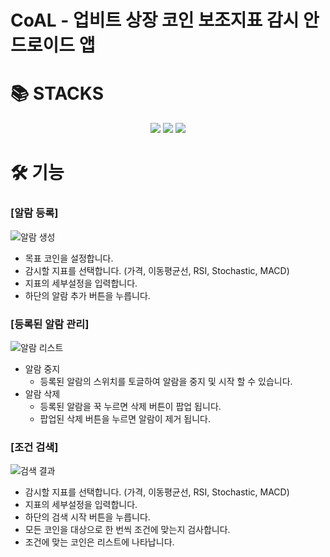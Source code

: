 # CoAL - 업비트 상장 코인 보조지표 감시 안드로이드 앱

# 📚 STACKS
<div align=center>
  <img src="https://img.shields.io/badge/Kotlin-7F52FF?style=for-the-badge&logo=Kotlin&logoColor=white">
  <img src="https://img.shields.io/badge/Android%20Studio-3DDC84?style=for-the-badge&logo=Android%20Studio&logoColor=white">
  <img src="https://img.shields.io/badge/Git-F05032?style=for-the-badge&logo=Git&logoColor=white">
</div>

# 🛠 기능
### [알람 등록]
![알람 생성](https://user-images.githubusercontent.com/90435036/166209272-f22a6a23-c536-49f2-8894-d1005102d0e6.jpg)
* 목표 코인을 설정합니다.
* 감시할 지표를 선택합니다. (가격, 이동평균선, RSI, Stochastic, MACD)
* 지표의 세부설정을 입력합니다.
* 하단의 알람 추가 버튼을 누릅니다.


### [등록된 알람 관리]
![알람 리스트](https://user-images.githubusercontent.com/90435036/166207378-e540a7c5-8ad4-462a-9571-9582227d222a.jpg)
* 알람 중지
  * 등록된 알람의 스위치를 토글하여 알람을 중지 및 시작 할 수 있습니다.
* 알람 삭제
  * 등록된 알람을 꾹 누르면 삭제 버튼이 팝업 됩니다.
  * 팝업된 삭제 버튼을 누르면 알람이 제거 됩니다.

### [조건 검색]
![검색 결과](https://user-images.githubusercontent.com/90435036/166209260-2f035ca7-f2d7-4ff9-be7c-43840d60bd6c.jpg)
* 감시할 지표를 선택합니다. (가격, 이동평균선, RSI, Stochastic, MACD)
* 지표의 세부설정을 입력합니다.
* 하단의 검색 시작 버튼을 누릅니다.
* 모든 코인을 대상으로 한 번씩 조건에 맞는지 검사합니다.
* 조건에 맞는 코인은 리스트에 나타납니다.
